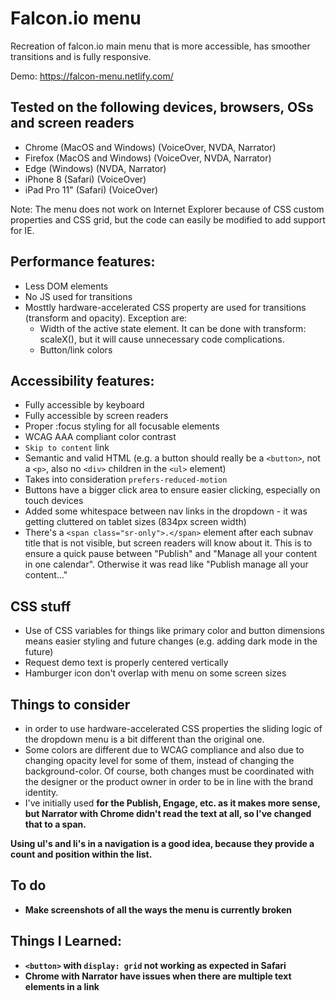# Falcon.io menu
Recreation of falcon.io main menu that is more accessible, has smoother transitions and is fully responsive.

Demo: https://falcon-menu.netlify.com/

## Tested on the following devices, browsers, OSs and screen readers
 - Chrome (MacOS and Windows) (VoiceOver, NVDA, Narrator)
 - Firefox (MacOS and Windows) (VoiceOver, NVDA, Narrator)
 - Edge (Windows) (NVDA, Narrator)
 - iPhone 8 (Safari) (VoiceOver)
 - iPad Pro 11" (Safari) (VoiceOver)

Note: The menu does not work on Internet Explorer because of CSS custom properties and CSS grid, but the code can easily be modified to add support for IE.

## Performance features:
 - Less DOM elements
 - No JS used for transitions
 - Mosttly hardware-accelerated CSS property are used for transitions (transform and opacity). Exception are:
    - Width of the active state element. It can be done with transform: scaleX(), but it will cause unnecessary code complications.
    - Button/link colors

## Accessibility features:
 - Fully accessible by keyboard
 - Fully accessible by screen readers
 - Proper :focus styling for all focusable elements
 - WCAG AAA compliant color contrast
 - `Skip to content` link
 - Semantic and valid HTML (e.g. a button should really be a `<button>`, not a `<p>`, also no `<div>` children in the `<ul>` element)
 - Takes into consideration `prefers-reduced-motion`
 - Buttons have a bigger click area to ensure easier clicking, especially on touch devices
 - Added some whitespace between nav links in the dropdown - it was getting cluttered on tablet sizes (834px screen width)
 - There's a `<span class="sr-only">.</span>` element after each subnav title that is not visible, but screen readers will know about it. This is to ensure a quick pause between "Publish" and "Manage all your content in one calendar". Otherwise it was read like "Publish manage all your content..."

## CSS stuff
 - Use of CSS variables for things like primary color and button dimensions means easier styling and future changes (e.g. adding dark mode in the future)
 - Request demo text is properly centered vertically
 - Hamburger icon don't overlap with menu on some screen sizes

## Things to consider
 - in order to use hardware-accelerated CSS properties the sliding logic of the dropdown menu is a bit different than the original one.
 - Some colors are different due to WCAG compliance and also due to changing opacity level for some of them, instead of changing the background-color. Of course, both changes must be coordinated with the designer or the product owner in order to be in line with the brand identity.
 - I've initially used <strong> for the Publish, Engage, etc. as it makes more sense, but Narrator with Chrome didn't read the text at all, so I've changed that to a span.

Using ul's and li's in a navigation is a good idea, because they provide a count and position within the list.

## To do
- Make screenshots of all the ways the menu is currently broken

## Things I Learned:
- `<button>` with `display: grid` not working as expected in Safari
- Chrome with Narrator have issues when there are multiple text elements in a link
